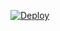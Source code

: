 [![Deploy](https://www.herokucdn.com/deploy/button.svg)](https://heroku.com/deploy?template=https://github.com/4kcinemas/Secret-Bot)
